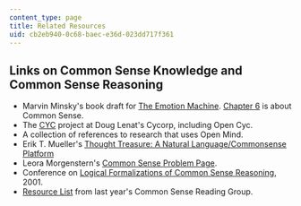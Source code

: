 ```yaml
---
content_type: page
title: Related Resources
uid: cb2eb940-0c68-baec-e36d-023dd717f361
---
```


Links on Common Sense Knowledge and Common Sense Reasoning
----------------------------------------------------------

*   Marvin Minsky's book draft for [The Emotion Machine](http://www.media.mit.edu/~minsky). [Chapter 6](http://web.media.mit.edu/~minsky/E6/eb6.html) is about Common Sense.
*   The [CYC](http://www.cyc.com/) project at Doug Lenat's Cycorp, including Open Cyc.
*   A collection of references to research that uses Open Mind.
*   Erik T. Mueller's [Thought Treasure: A Natural Language/Commonsense Platform](http://citeseerx.ist.psu.edu/viewdoc/download?doi=10.1.1.35.9720&rep=rep1&type=pdf)
*   Leora Morgenstern's [Common Sense Problem Page](http://www-formal.stanford.edu/leora/cs/).
*   Conference on [Logical Formalizations of Common Sense Reasoning](http://www.cs.nyu.edu/faculty/davise/commonsense01/), 2001.
*   [Resource List](https://www.media.mit.edu/projects/open-mind-common-sense/overview/) from last year's Common Sense Reading Group.